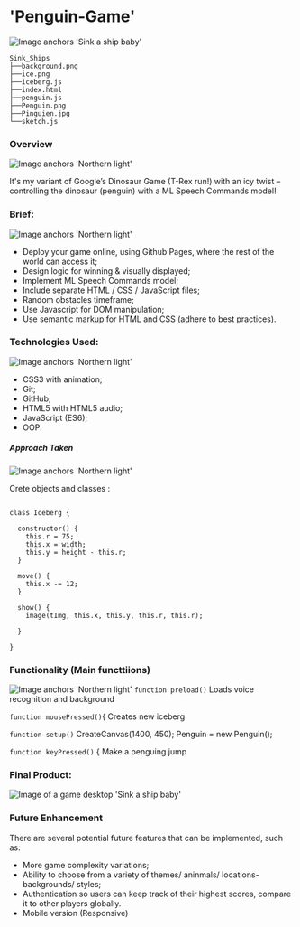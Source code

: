 # 'Penguin-Game'  

![Image anchors 'Sink a ship baby'](https://i.imgur.com/9RnsXFm.png)

```
Sink_Ships
├──background.png
├──ice.png
├──iceberg.js
├──index.html
├──penguin.js
├──Penguin.png
├──Pinguien.jpg
└──sketch.js
```


### Overview 
![Image anchors 'Northern light'](https://i.imgur.com/QxJsQio.png)

It's my variant of Google’s Dinosaur Game (T-Rex run!) with an icy twist – controlling the dinosaur (penguin) with a ML Speech Commands model!

### Brief:
![Image anchors 'Northern light'](https://i.imgur.com/QxJsQio.png)
* Deploy your game online, using Github Pages, where the rest of the world can access it;
* Design logic for winning & visually displayed;
* Implement ML Speech Commands model;
* Include separate HTML / CSS / JavaScript files;
* Random obstacles timeframe;
* Use Javascript  for DOM manipulation;
* Use semantic markup for HTML and CSS (adhere to best practices).


### Technologies Used:
![Image anchors 'Northern light'](https://i.imgur.com/QxJsQio.png)
* CSS3 with animation;
* Git;
* GitHub;
* HTML5 with HTML5 audio;
* JavaScript (ES6);
* OOP.

##### Approach Taken
![Image anchors 'Northern light'](https://i.imgur.com/QxJsQio.png)

Crete objects and classes : 

```

class Iceberg {

  constructor() {
    this.r = 75;
    this.x = width;
    this.y = height - this.r;
  }

  move() {
    this.x -= 12;
  }

  show() {
    image(tImg, this.x, this.y, this.r, this.r);

  }

}
```

### Functionality (Main functtiions)
![Image anchors 'Northern light'](https://i.imgur.com/QxJsQio.png)
`function preload()` 
Loads voice recognition and background 

`function mousePressed()`{
Creates new iceberg

`function setup()` 
 CreateCanvas(1400, 450);
 Penguin = new Penguin();

`function keyPressed()` {
 Make a penguing jump 


### Final Product:

![Image of a game desktop 'Sink a ship baby'](https://i.imgur.com/2OMN1b0.png)


### Future Enhancement
 There are several potential future features that can be implemented, such as:

* More game complexity variations;
* Ability to choose from a variety of themes/ aninmals/ locations- backgrounds/ styles;
* Authentication so users can keep track of their highest scores, compare it to other players globally.
* Mobile version (Responsive)
















